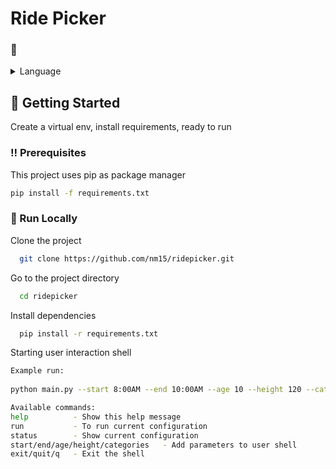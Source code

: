 <div align="left">

<h1>Ride Picker</h1>

### :space_invader: 

<details>
  <summary>Language</summary>
  <ul>
    <li><a href="https://www.python.org/downloads/release/python-3134/">Python 3.13.2</a></li>
  </ul>
</details>

<!-- Getting Started -->
## 	:toolbox: Getting Started
Create a virtual env, install requirements, ready to run

<!-- Prerequisites -->
### :bangbang: Prerequisites

This project uses pip as package manager
```bash
pip install -f requirements.txt
```

<!-- Run Locally -->
### :running: Run Locally

Clone the project

```bash
  git clone https://github.com/nm15/ridepicker.git
```

Go to the project directory

```bash
  cd ridepicker
```

Install dependencies

```bash
  pip install -r requirements.txt

```
Starting user interaction shell

```bash
Example run:
  
python main.py --start 8:00AM --end 10:00AM --age 10 --height 120 --categories "Transportation" "Boat Ride"

Available commands:
help          - Show this help message
run           - To run current configuration
status        - Show current configuration
start/end/age/height/categories   - Add parameters to user shell
exit/quit/q   - Exit the shell
```
